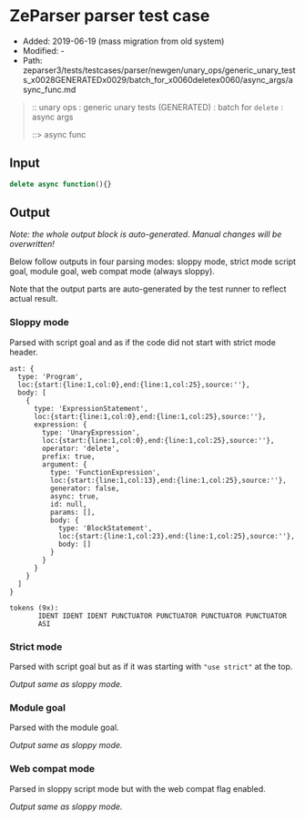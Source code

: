# ZeParser parser test case

- Added: 2019-06-19 (mass migration from old system)
- Modified: -
- Path: zeparser3/tests/testcases/parser/newgen/unary_ops/generic_unary_tests_x0028GENERATEDx0029/batch_for_x0060deletex0060/async_args/async_func.md

> :: unary ops : generic unary tests (GENERATED) : batch for `delete` : async args
>
> ::> async func

## Input

`````js
delete async function(){}
`````

## Output

_Note: the whole output block is auto-generated. Manual changes will be overwritten!_

Below follow outputs in four parsing modes: sloppy mode, strict mode script goal, module goal, web compat mode (always sloppy).

Note that the output parts are auto-generated by the test runner to reflect actual result.

### Sloppy mode

Parsed with script goal and as if the code did not start with strict mode header.

`````
ast: {
  type: 'Program',
  loc:{start:{line:1,col:0},end:{line:1,col:25},source:''},
  body: [
    {
      type: 'ExpressionStatement',
      loc:{start:{line:1,col:0},end:{line:1,col:25},source:''},
      expression: {
        type: 'UnaryExpression',
        loc:{start:{line:1,col:0},end:{line:1,col:25},source:''},
        operator: 'delete',
        prefix: true,
        argument: {
          type: 'FunctionExpression',
          loc:{start:{line:1,col:13},end:{line:1,col:25},source:''},
          generator: false,
          async: true,
          id: null,
          params: [],
          body: {
            type: 'BlockStatement',
            loc:{start:{line:1,col:23},end:{line:1,col:25},source:''},
            body: []
          }
        }
      }
    }
  ]
}

tokens (9x):
       IDENT IDENT IDENT PUNCTUATOR PUNCTUATOR PUNCTUATOR PUNCTUATOR
       ASI
`````

### Strict mode

Parsed with script goal but as if it was starting with `"use strict"` at the top.

_Output same as sloppy mode._

### Module goal

Parsed with the module goal.

_Output same as sloppy mode._

### Web compat mode

Parsed in sloppy script mode but with the web compat flag enabled.

_Output same as sloppy mode._
